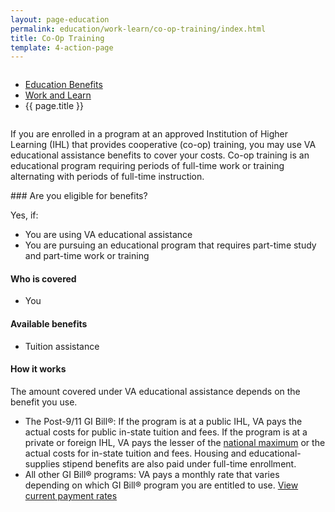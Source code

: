 ```yaml
---
layout: page-education
permalink: education/work-learn/co-op-training/index.html
title: Co-Op Training
template: 4-action-page
---
```


<div class="splash" markdown="0">
<div class="row" markdown="0">
<div class="small-12 columns" markdown="0">

<ul class="breadcrumbs" role="menubar" aria-label="Primary">
<li class="parent"><a href="{{ site.url }}/education/">Education Benefits</a></li>
<li class="parent"><a href="{{ site.url }}/education/work-learn/">Work and Learn</a></li>
<li class="active">{{ page.title }}</li>
</ul>

</div>
</div>
</div>

<div class="main" role="main" markdown="0">

<!--<div class="action-bar">
  <div class="row">
    <div class="small-12 columns">
      
    </div>
  </div>  
</div>-->

<div class="section one" markdown="0">
<div class="primary" markdown="0">
<div class="row" markdown="0">
<div class="small-12 columns" markdown="1">

If you are enrolled in a program at an approved Institution of Higher Learning (IHL) that provides cooperative (co-op) training, you may use VA educational assistance benefits to cover your costs. Co-op training is an educational program requiring periods of full-time work or training alternating with periods of full-time instruction.
</div>
<div class="small-12 columns" markdown="1">
<div class="call-out">
### Are you eligible for benefits?

Yes, if: 

- You are using VA educational assistance
- You are pursuing an educational program that requires part-time study and part-time work or training

#### Who is covered
- You

#### Available benefits 
- Tuition assistance

#### How it works

The amount covered under VA educational assistance depends on the benefit you use. 

- The Post-9/11 GI Bill®: If the program is at a public IHL, VA pays the actual costs for public in-state tuition and fees. If the program is at a private or foreign IHL, VA pays the lesser of the [national maximum](http://www.benefits.va.gov/gibill/resources/benefits_resources/rate_tables.asp) or the actual costs for in-state tuition and fees. Housing and educational-supplies stipend benefits are also paid under full-time enrollment.
- All other GI Bill® programs: VA pays a monthly rate that varies depending on which GI Bill® program you are entitled to use. [View current payment rates](http://www.benefits.va.gov/gibill/resources/benefits_resources/rate_tables.asp)
</div>


</div>
</div>
</div>

</div>
